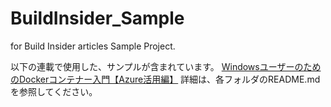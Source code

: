 # BuildInsider_Sample
for Build Insider articles Sample Project.

以下の連載で使用した、サンプルが含まれています。
[WindowsユーザーのためのDockerコンテナー入門【Azure活用編】](http://www.buildinsider.net/enterprise/dockerazure)
詳細は、各フォルダのREADME.mdを参照してください。

